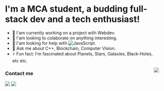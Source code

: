 # I'm a MCA student, a budding full-stack dev and a tech enthusiast!

<!-- <img align="right" src="https://github-readme-stats.vercel.app/api?username=GurpreetSarangal&count_private=true&theme=aura&show_icons=true&hide_border=true&hide=stars,issues">
- 🌱 I'am currently an MCA student at GNDU, Amritsar.
-->

- 🔭 I'am currently working on a project with Webdev.
- 👯 I'am looking to colaborate on anything interesting.
- 🤔 I'am looking for help with ![JavaScript](https://icongr.am/devicon/javascript-plain.svg?size=22&color=657795).
- 💬 Ask me about C++, Blockchain, Computer Vision.
- ⚡ Fun fact: I'm fascinated about Planets, Stars, Galaxies, Black-Holes, etc etc.

<img align="right" src="https://github-readme-stats.vercel.app/api/top-langs/?username=GurpreetSarangal&layout=compact&theme=aura&hide_border=true&card_width=600" />

### Contact me

[![](https://icongr.am/entypo/instagram.svg?size=51&color=383838)](https://www.instagram.com/officialsarangal/)     [![](https://icongr.am/entypo/linkedin.svg?size=51&color=383838)](https://www.linkedin.com/in/gurpreet-sarangal)
